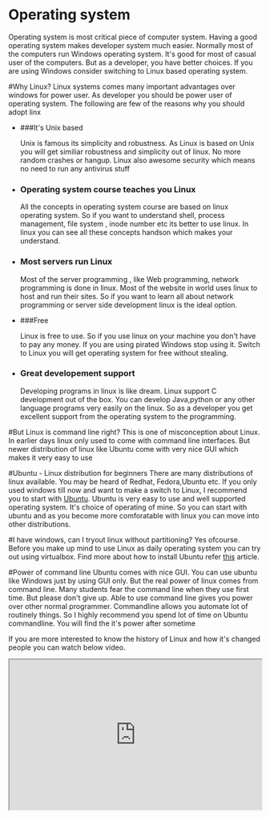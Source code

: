 # Operating system
Operating system is most critical piece of computer system. Having a good operating system makes developer system much easier. Normally most of the computers run Windows operating system. It's good for most of casual user of the computers. But as a developer, you have better choices. If you are using Windows consider switching to Linux based operating system.

#Why Linux?
Linux systems comes many important advantages over windows for power user. As developer you should be power user of operating system. The following are few of the reasons why you should adopt linx

* ###It's Unix based

    Unix is famous its simplicity and robustness. As Linux is based on Unix you will get similiar robustness and simplicity out of linux. No more random crashes or hangup. Linux also awesome security which means no need to run any antivirus stuff

* ### Operating system course teaches you Linux

    All the concepts in operating system course are based on linux operating system. So if you want to understand shell, process management, file system , inode number etc its better to use linux. In linux you can see all these concepts handson which makes your understand.

*   ### Most servers run Linux

    Most of the server programming , like Web programming, network programming is done in linux. Most of the website in world uses linux to host and run their sites. So if you want to learn all about network programming or server side development linux is the ideal option.

* ###Free

    Linux is free to use. So if you use linux on your machine you don't have to pay any money. If you are using pirated Windows stop using it. Switch to Linux you will get operating system for free without stealing.

* ### Great developement support

    Developing programs in linux is like dream. Linux support C development out of the box. You can develop Java,python or any other language programs very easily on the linux. So as a developer you get excellent support from the operating system to the programming.


#But Linux is command line right?
This is one of misconception about Linux. In earlier days linux only used to come with command line interfaces. But newer distribution of linux like Ubuntu come with very nice GUI which makes it very easy to use

#Ubuntu - Linux distribution for beginners
There are many distributions of linux available. You may be heard of Redhat, Fedora,Ubuntu etc. If you only used windows till now and want to make a switch to Linux, I recommend you to start with [Ubuntu](www.ubuntu.com). Ubuntu is very easy to use and well supported operating system. It's choice of operating of mine.
So you can start with ubuntu and as you become more comforatable with linux you can move into other distributions.



#I have windows, can I tryout linux without partitioning?
Yes ofcourse. Before you make up mind to use Linux as daily operating system you can try out using virtualbox. Find more about how to install Ubuntu refer [this](http://www.wikihow.com/Install-Ubuntu-on-VirtualBox) article.


#Power of command line
Ubuntu comes with nice GUI. You can use ubuntu like Windows just by using GUI only. But the real power of linux comes from command line. Many students fear the command line when they use first time. But please don't give up. Able to use command line gives you power over other normal programmer. Commandline allows you automate lot of routinely things. So I highly recommend you spend lot of time on Ubuntu commandline. You will find the it's power after sometime

If you are more interested to know the history of Linux and how it's changed people you can watch below video.

<iframe src="https://www.youtube.com/embed/jw8K460vx1c" height="300" width="100%" allowFullScreen="1" ></iframe>












